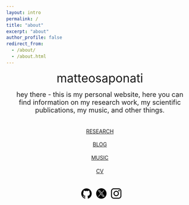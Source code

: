 ```yaml
---
layout: intro
permalink: /
title: "about"
excerpt: "about"
author_profile: false
redirect_from: 
  - /about/
  - /about.html
---
```



<div style="margin-right: 20px;">
<div style="margin-left: 20px;">

<font size="6"> <p style="text-align: center;"> matteosaponati </p></font> 

<font size="4"> <p style="text-align: center;">hey there - this is my personal website, here you can find information on my research work, my scientific publications, my music, and other things. </p></font> 

<p style="margin-bottom:0.5cm; text-align: center; margin-top:1cm;">
<a href="https://matteosaponati.github.io/research">RESEARCH</a>
</p>

<p style="margin-bottom:0.5cm; text-align: center;">
<a href="https://matteosaponati.github.io/year-archive/">BLOG</a>
</p>

<p style="margin-bottom:0.5cm; text-align: center;">
<a href="https://matteosaponati.github.io/music">MUSIC</a>
</p>

<p style="margin-bottom:1cm; text-align: center; ">
<a href="https://matteosaponati.github.io/cv/">CV</a>
</p>


<p style="text-align: center;">
 <a href="https://github.com/matteosaponati" target="_blank"><span style="display: inline-block; vertical-align: middle; margin-left: 8px;"><img src="/images/general/github_icon.png" alt="Icon" style="width: 2em; height: 2em;"></span></a>
  <a href="https://twitter.com/matteosaponati" target="_blank"><span style="display: inline-block; vertical-align: middle; margin-left: 8px;"><img src="/images/general/x_icon.png" alt="Icon" style="width: 2em; height: 2em;"></span></a>
   <a href="https://www.instagram.com/matteosaponati/" target="_blank"><span style="display: inline-block; vertical-align: middle; margin-left: 8px;"><img src="/images/general/instagram_icon.png" alt="Icon" style="width: 2em; height: 2em;"></span></a>  
</p>

